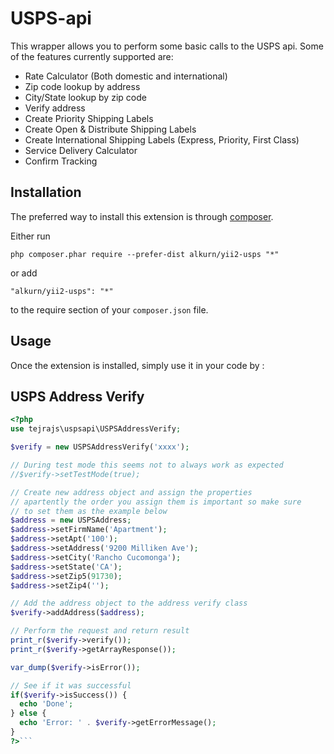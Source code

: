 USPS-api
========
This wrapper allows you to perform some basic calls to the USPS api. Some of the features currently supported are:

- Rate Calculator (Both domestic and international)
- Zip code lookup by address
- City/State lookup by zip code
- Verify address
- Create Priority Shipping Labels
- Create Open & Distribute Shipping Labels
- Create International Shipping Labels (Express, Priority, First Class)
- Service Delivery Calculator
- Confirm Tracking

Installation
------------

The preferred way to install this extension is through [composer](http://getcomposer.org/download/).

Either run

```
php composer.phar require --prefer-dist alkurn/yii2-usps "*"
```

or add

```
"alkurn/yii2-usps": "*"
```

to the require section of your `composer.json` file.


Usage
-----

Once the extension is installed, simply use it in your code by  :

USPS Address Verify
---------------------
```php
<?php
use tejrajs\uspsapi\USPSAddressVerify; 

$verify = new USPSAddressVerify('xxxx');

// During test mode this seems not to always work as expected
//$verify->setTestMode(true);

// Create new address object and assign the properties
// apartently the order you assign them is important so make sure
// to set them as the example below
$address = new USPSAddress;
$address->setFirmName('Apartment');
$address->setApt('100');
$address->setAddress('9200 Milliken Ave');
$address->setCity('Rancho Cucomonga');
$address->setState('CA');
$address->setZip5(91730);
$address->setZip4('');

// Add the address object to the address verify class
$verify->addAddress($address);

// Perform the request and return result
print_r($verify->verify());
print_r($verify->getArrayResponse());

var_dump($verify->isError());

// See if it was successful
if($verify->isSuccess()) {
  echo 'Done';
} else {
  echo 'Error: ' . $verify->getErrorMessage();
}
?>```
